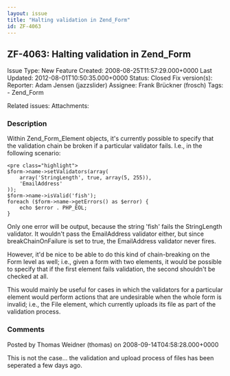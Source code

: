 ```yaml
---
layout: issue
title: "Halting validation in Zend_Form"
id: ZF-4063
---
```


ZF-4063: Halting validation in Zend\_Form
-----------------------------------------

 Issue Type: New Feature Created: 2008-08-25T11:57:29.000+0000 Last Updated: 2012-08-01T10:50:35.000+0000 Status: Closed Fix version(s): 
 Reporter:  Adam Jensen (jazzslider)  Assignee:  Frank Brückner (frosch)  Tags: - Zend\_Form
 
 Related issues: 
 Attachments: 
### Description

Within Zend\_Form\_Element objects, it's currently possible to specify that the validation chain be broken if a particular validator fails. I.e., in the following scenario:

 
    <pre class="highlight">
    $form->name->setValidators(array(
        array('StringLength', true, array(5, 255)),
        'EmailAddress'
    ));
    $form->name->isValid('fish');
    foreach ($form->name->getErrors() as $error) {
        echo $error . PHP_EOL;
    }


Only one error will be output, because the string 'fish' fails the StringLength validator. It wouldn't pass the EmailAddress validator either, but since breakChainOnFailure is set to true, the EmailAddress validator never fires.

However, it'd be nice to be able to do this kind of chain-breaking on the Form level as well; i.e., given a form with two elements, it would be possible to specify that if the first element fails validation, the second shouldn't be checked at all.

This would mainly be useful for cases in which the validators for a particular element would perform actions that are undesirable when the whole form is invalid; i.e., the File element, which currently uploads its file as part of the validation process.

 

 

### Comments

Posted by Thomas Weidner (thomas) on 2008-09-14T04:58:28.000+0000

This is not the case... the validation and upload process of files has been seperated a few days ago.

 

 